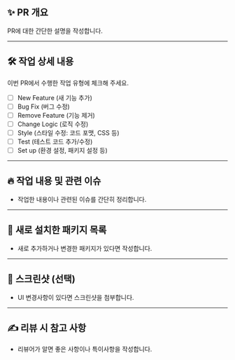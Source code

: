 ## ✨ PR 개요

PR에 대한 간단한 설명을 작성합니다.

---

## 🛠️ 작업 상세 내용

이번 PR에서 수행한 작업 유형에 체크해 주세요.

- [ ] New Feature (새 기능 추가)
- [ ] Bug Fix (버그 수정)
- [ ] Remove Feature (기능 제거)
- [ ] Change Logic (로직 수정)
- [ ] Style (스타일 수정: 코드 포맷, CSS 등)
- [ ] Test (테스트 코드 추가/수정)
- [ ] Set up (환경 설정, 패키지 설정 등)

---

## 🔥 작업 내용 및 관련 이슈

- 작업한 내용이나 관련된 이슈를 간단히 정리합니다.

---

## 📜 새로 설치한 패키지 목록

- 새로 추가하거나 변경한 패키지가 있다면 작성합니다.

---

## 📸 스크린샷 (선택)

- UI 변경사항이 있다면 스크린샷을 첨부합니다.

---

## ✍️ 리뷰 시 참고 사항

- 리뷰어가 알면 좋은 사항이나 특이사항을 작성합니다.
